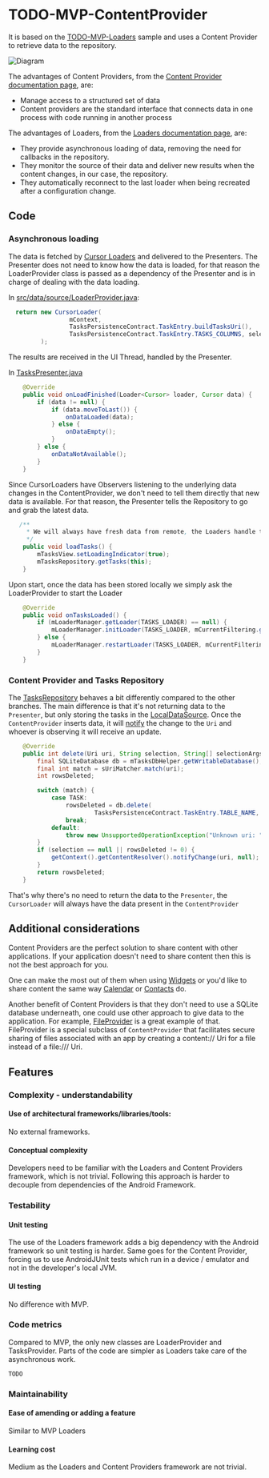 # TODO-MVP-ContentProvider

It is based on the [TODO-MVP-Loaders](https://github.com/googlesamples/android-architecture/tree/master/todo-mvp-loaders) sample and uses a Content Provider to retrieve data to the repository.

<img src="https://github.com/googlesamples/android-architecture/wiki/images/mvp-contentproviders.png" alt="Diagram"/>

The advantages of Content Providers, from the [Content Provider documentation page](http://developer.android.com/guide/topics/providers/content-providers.html), are:

  * Manage access to a structured set of data
  * Content providers are the standard interface that connects data in one process with code running in another process

The advantages of Loaders, from the [Loaders documentation page](http://developer.android.com/guide/components/loaders.html), are:

  * They provide asynchronous loading of data, removing the need for callbacks in the repository.
  * They monitor the source of their data and deliver new results when the content changes, in our case, the repository.
  * They automatically reconnect to the last loader when being recreated after a configuration change.

## Code

### Asynchronous loading

The data is fetched by [Cursor Loaders](http://developer.android.com/reference/android/support/v4/content/CursorLoader.html) and delivered to the Presenters.
The Presenter does not need to know how the data is loaded, for that reason the LoaderProvider class is passed as a dependency of the Presenter and is in charge
of dealing with the data loading.


In [src/data/source/LoaderProvider.java](https://github.com/googlesamples/android-architecture/blob/todo-mvp-contentproviders/todoapp/app/src/main/java/com.example.android.architecture.blueprints.todoapp.data.source/LoaderProvider.java):


```java
  return new CursorLoader(
                 mContext,
                 TasksPersistenceContract.TaskEntry.buildTasksUri(),
                 TasksPersistenceContract.TaskEntry.TASKS_COLUMNS, selection, selectionArgs, null
         );
```
The results are received in the UI Thread, handled by the Presenter.

In [TasksPresenter.java](https://github.com/googlesamples/android-architecture/blob/todo-mvp-loaders/todoapp/app/src/main/java/com/example/android/architecture/blueprints/todoapp/tasks/TasksPresenter.java)


```java
    @Override
    public void onLoadFinished(Loader<Cursor> loader, Cursor data) {
        if (data != null) {
            if (data.moveToLast()) {
                onDataLoaded(data);
            } else {
                onDataEmpty();
            }
        } else {
            onDataNotAvailable();
        }
    }
```

Since CursorLoaders have Observers listening to the underlying data changes in the ContentProvider, we don't need to tell them directly that new data is available.
For that reason, the Presenter tells the Repository to go and grab the latest data.

```java
   /**
     * We will always have fresh data from remote, the Loaders handle the local data
     */
    public void loadTasks() {
        mTasksView.setLoadingIndicator(true);
        mTasksRepository.getTasks(this);
    }
```

Upon start, once the data has been stored locally we simply ask the LoaderProvider to start the Loader

 ```java
     @Override
     public void onTasksLoaded() {
         if (mLoaderManager.getLoader(TASKS_LOADER) == null) {
             mLoaderManager.initLoader(TASKS_LOADER, mCurrentFiltering.getFilterExtras(), this);
         } else {
             mLoaderManager.restartLoader(TASKS_LOADER, mCurrentFiltering.getFilterExtras(), this);
         }
     }
 ```


### Content Provider and Tasks Repository

The [TasksRepository](https://github.com/googlesamples/android-architecture/blob/dev-todo-mvp-contentproviders/todoapp/app/src/main/java/com/example/android/architecture/blueprints/todoapp/data/source/TasksRepository.java#L81) behaves a bit differently compared to the other branches. The main difference is that it's not returning data to the `Presenter`, but only storing the tasks in the [LocalDataSource](https://github.com/googlesamples/android-architecture/blob/dev-todo-mvp-contentproviders/todoapp/app/src/main/java/com/example/android/architecture/blueprints/todoapp/data/source/local/TasksLocalDataSource.java#L61). Once the `ContentProvider` inserts data, it will [notify](https://github.com/googlesamples/android-architecture/blob/dev-todo-mvp-contentproviders/todoapp/app/src/main/java/com/example/android/architecture/blueprints/todoapp/data/source/TasksProvider.java#L128) the change to the `Uri` and whoever is observing it will receive an update.

```java
    @Override
    public int delete(Uri uri, String selection, String[] selectionArgs) {
        final SQLiteDatabase db = mTasksDbHelper.getWritableDatabase();
        final int match = sUriMatcher.match(uri);
        int rowsDeleted;

        switch (match) {
            case TASK:
                rowsDeleted = db.delete(
                        TasksPersistenceContract.TaskEntry.TABLE_NAME, selection, selectionArgs);
                break;
            default:
                throw new UnsupportedOperationException("Unknown uri: " + uri);
        }
        if (selection == null || rowsDeleted != 0) {
            getContext().getContentResolver().notifyChange(uri, null);
        }
        return rowsDeleted;
    }
```

That's why there's no need to return the data to the `Presenter`, the `CursorLoader` will always have the data present in the `ContentProvider`


## Additional considerations

Content Providers are the perfect solution to share content with other applications. If your application doesn't need to share content then this is not
the best approach for you.

One can make the most out of them when using [Widgets](https://developer.android.com/design/patterns/widgets.html) or you'd like to share content the same
way [Calendar](https://developer.android.com/guide/topics/providers/calendar-provider.html) or [Contacts](https://developer.android.com/guide/topics/providers/contacts-provider.html) do.

Another benefit of Content Providers is that they don't need to use a SQLite database underneath, one could use other approach to give data to the application. For
 example, [FileProvider](https://developer.android.com/reference/android/support/v4/content/FileProvider.html) is a great example of that. FileProvider is a special subclass of `ContentProvider` that facilitates secure sharing of files associated with an app by creating a content:// Uri for a file instead of a file:/// Uri.

## Features

### Complexity - understandability

#### Use of architectural frameworks/libraries/tools:

No external frameworks.

#### Conceptual complexity

Developers need to be familiar with the Loaders and Content Providers framework, which is not
trivial. Following this approach is harder to decouple from dependencies of the Android Framework.

### Testability

#### Unit testing

The use of the Loaders framework adds a big dependency with the Android
framework so unit testing is harder. Same goes for the Content Provider, forcing us to use AndroidJUnit
tests which run in a device / emulator and not in the developer's local JVM.

#### UI testing

No difference with MVP.

### Code metrics

Compared to MVP, the only new classes are LoaderProvider and TasksProvider. Parts of
the code are simpler as Loaders take care of the asynchronous work.


```
TODO

```
### Maintainability

#### Ease of amending or adding a feature

Similar to MVP Loaders

#### Learning cost

Medium as the Loaders and Content Providers framework are not trivial.
